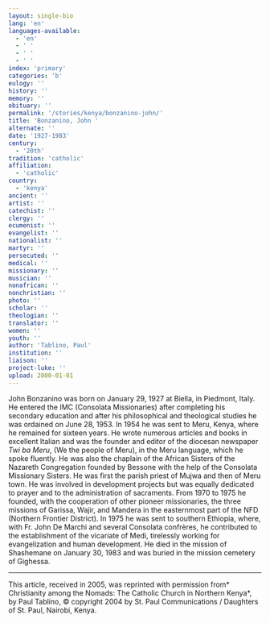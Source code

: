 ```yaml
---
layout: single-bio
lang: 'en'
languages-available:
  - 'en'
  - ' '
  - ' '
  - ' '
index: 'primary'
categories: 'b'
eulogy: ''
history: ''
memory: ''
obituary: ''
permalink: '/stories/kenya/bonzanino-john/'
title: 'Bonzanino, John '
alternate: ''
date: '1927-1983'
century:
  - '20th'
tradition: 'catholic'
affiliation:
  - 'catholic'
country:
  - 'kenya'
ancient: ''
artist: ''
catechist: ''
clergy: ''
ecumenist: ''
evangelist: ''
nationalist: ''
martyr: ''
persecuted: ''
medical: ''
missionary: ''
musician: ''
nonafrican: ''
nonchristian: ''
photo: ''
scholar: ''
theologian: ''
translator: ''
women: ''
youth: ''
author: 'Tablino, Paul'
institution: ''
liaison: ''
project-luke: ''
upload: 2000-01-01
---
```



John Bonzanino was born on January 29, 1927 at Biella, in Piedmont, Italy. He entered the IMC (Consolata Missionaries) after completing his secondary education and after his philosophical and theological studies he was ordained on June 28, 1953. In 1954 he was sent to Meru, Kenya, where he remained for sixteen years. He wrote numerous articles and books in excellent Italian and was the founder and editor of the diocesan newspaper *Twi ba Meru*, (We the people of Meru), in the Meru language, which he spoke fluently. He was also the chaplain of the African Sisters of the Nazareth Congregation founded by Bessone with the help of the Consolata Missionary Sisters. He was first the parish priest of Mujwa and then of Meru town. He was involved in development projects but was equally dedicated to prayer and to the administration of sacraments. From 1970 to 1975 he founded, with the cooperation of other pioneer missionaries, the three missions of Garissa, Wajir, and Mandera in the easternmost part of the NFD (Northern Frontier District). In 1975 he was sent to southern Ethiopia, where, with Fr. John De Marchi and several Consolata confrères, he contributed to the establishment of the vicariate of Medi, tirelessly working for evangelization and human development. He died in the mission of Shashemane on January 30, 1983 and was buried in the mission cemetery of Gighessa.



---

This article, received in 2005, was reprinted with permission from* Christianity among the Nomads: The Catholic Church in Northern Kenya*, by Paul Tablino, © copyright 2004 by St. Paul Communications / Daughters of St. Paul, Nairobi, Kenya.